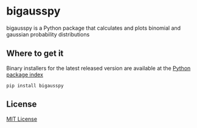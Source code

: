 # bigausspy
bigausspy is a Python package that calculates and plots binomial and gaussian probability distributions

## Where to get it
Binary installers for the latest released version are available at the [Python package index](https://pypi.org/)

```pip install bigausspy```

## License
[MIT License](License.txt)